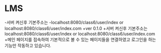 # LMS
-서버 켜신후 기본주소는
-localhost:8080/class6/user/index or localhost:8080/class6/user/index.com 
+ver 0.1.0
+서버 켜신후 기본주소는 localhost:8080/class6/user/index or localhost:8080/class6/user/index.com
+메인 페이지를 접속하여 기본적으로 볼 수 있는 페이지들을 연결하였고 로그인을 하는 기능만 작동하고 있습니다.
